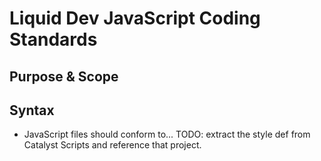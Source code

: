# Liquid Dev JavaScript Coding Standards

## Purpose & Scope

## Syntax

* JavaScript files should conform to... TODO: extract the style def from Catalyst Scripts and reference that project.
